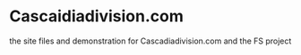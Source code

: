 # Cascaidiadivision.com
the site files and demonstration for Cascadiadivision.com and the FS project
